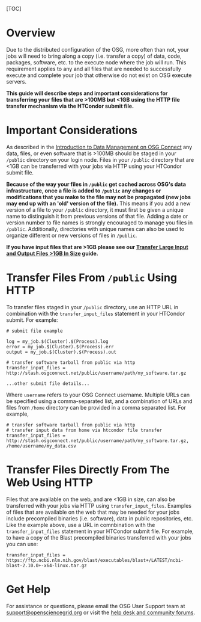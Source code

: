 [title]: - "Transfer Input Files >100MB In Size"

[TOC] 

# Overview

Due to the distributed configuration of the OSG, more often than not, your 
jobs will need to bring along a copy (i.e. transfer a copy) of data, code, 
packages, software, etc. to the execute node where the job will run. This 
requirement applies to any and all files that are needed to successfully 
execute and complete your job that otherwise do not exist on OSG execute servers.

**This guide will describe steps and important considerations for transferring 
your files that are >100MB but <1GB using the HTTP file transfer mechanism via 
the HTCondor submit file.**   

# Important Considerations

As described in the [Introduction to Data Management on OSG Connect](https://support.opensciencegrid.org/support/solutions/articles/12000002985) 
any data, files, or even software that is >100MB should be staged in your 
`/public` directory on your login node. Files in your `/public` directory 
that are <1GB can be transferred with your jobs via HTTP using your HTCondor submit file.

**Because of the way your files in `/public` get cached across OSG's data infrastructure, 
once a file is added to `/public` any changes or modifications that you 
make to the file may not be propagated (new jobs may end up with an 'old' version of the file).** 
This means if you add a new version 
of a file to your `/public` directory, it must first be given a unique name 
to distinguish it from previous versions of that file. Adding a date or 
version number to file names is strongly encouraged to manage you files in 
`/public`. Additionally, directories with unique names can also be used to 
organize different or new versions of files in `/public`.

**If you have input files that are >1GB please see our 
[Transfer Large Input and Output Files >1GB In Size](https://support.opensciencegrid.org/support/solutions/articles/12000002775) guide.**

# Transfer Files From `/public` Using HTTP

To transfer files staged in your `/public` directory, use an HTTP URL in 
combination with the `transfer_input_files` statement in your HTCondor submit. 
For example:

	# submit file example
	
	log = my_job.$(Cluster).$(Process).log
	error = my_job.$(Cluster).$(Process).err
	output = my_job.$(Cluster).$(Process).out
	
	# transfer software tarball from public via http
	transfer_input_files = http://stash.osgconnect.net/public/username/path/my_software.tar.gz
	
	...other submit file details...

Where `username` refers to your OSG Connect username. Multiple URLs can 
be specified using a comma-separated list, and a combination of URLs and 
files from `/home` directory can be provided in a comma separated list. For example,

	# transfer software tarball from public via http
	# transfer input data from home via htcondor file transfer
	transfer_input_files = http://stash.osgconnect.net/public/username/path/my_software.tar.gz, /home/username/my_data.csv

# Transfer Files Directly From The Web Using HTTP

Files that are available on the web, and are <1GB in size, can also be 
transferred with your jobs via HTTP using `transfer_input_files`. Examples 
of files that are available on the web that may be needed for your jobs 
include precompiled binaries (i.e. software), data in public repositories, 
etc. Like the example above, use a URL in comnbination with the 
`transfer_input_files` statement in your HTCondor submit file. For 
example, to have a copy of the Blast precompiled binaries transferred 
with your jobs you can use: 

	transfer_input_files = https://ftp.ncbi.nlm.nih.gov/blast/executables/blast+/LATEST/ncbi-blast-2.10.0+-x64-linux.tar.gz

# Get Help

For assistance or questions, please email the OSG User Support team  at [support@opensciencegrid.org](mailto:support@opensciencegrid.org) or visit the [help desk and community forums](http://support.opensciencegrid.org).

